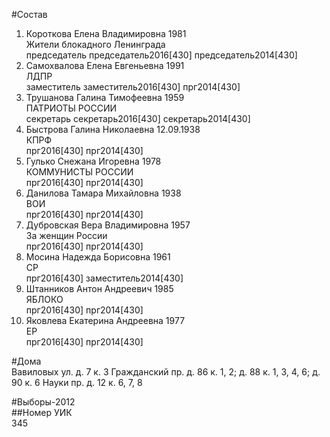 #Состав  
1. Короткова Елена Владимировна 1981  
    Жители блокадного Ленинграда  
    председатель председатель2016[430] председатель2014[430]  
2. Самохвалова Елена Евгеньевна 1991  
    ЛДПР  
    заместитель заместитель2016[430] прг2014[430]  
3. Трушанова Галина Тимофеевна 1959  
    ПАТРИОТЫ РОССИИ  
    секретарь секретарь2016[430] секретарь2014[430]  
4. Быстрова Галина Николаевна 12.09.1938  
    КПРФ  
    прг2016[430] прг2014[430]  
5. Гулько Снежана Игоревна 1978  
    КОММУНИСТЫ РОССИИ  
    прг2016[430] прг2014[430]  
6. Данилова Тамара Михайловна 1938  
    ВОИ  
    прг2016[430] прг2014[430]  
7. Дубровская Вера Владимировна 1957  
    За женщин России  
    прг2016[430] прг2014[430]  
8. Мосина Надежда Борисовна 1961  
    СР  
    прг2016[430] заместитель2014[430]  
9. Штанников Антон Андреевич 1985  
    ЯБЛОКО  
    прг2016[430] прг2014[430]  
10. Яковлева Екатерина Андреевна 1977  
    ЕР  
    прг2016[430] прг2014[430]  
  
#Дома  
Вавиловых ул. д. 7 к. 3 Гражданский пр. д. 86 к. 1, 2; д. 88 к. 1, 3, 4, 6; д. 90 к. 6 Науки пр. д. 12 к. 6, 7, 8  
  
#Выборы-2012  
##Номер УИК  
345  
